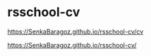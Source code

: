 # rsschool-cv
https://SenkaBaragoz.github.io/rsschool-cv/cv

https://SenkaBaragoz.github.io/rsschool-cv/
